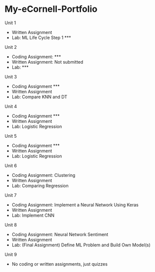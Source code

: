 # My-eCornell-Portfolio

Unit 1
- Written Assignment
- Lab: ML Life Cycle Step 1 ***

Unit 2
- Coding Assignment: ***
- Written Assignment: Not submitted
- Lab: ***

Unit 3
- Coding Assignment ***
- Written Assignment
- Lab: Compare KNN and DT

Unit 4
- Coding Assignment ***
- Written Assignment
- Lab: Logistic Regression 

Unit 5
- Coding Assignment ***
- Written Assignment
- Lab: Logistic Regression

Unit 6
- Coding Assignment: Clustering
- Written Assignment
- Lab: Comparing Regression

Unit 7
- Coding Assignment: Implement a Neural Network Using Keras
- Written Assignment
- Lab: Implement CNN

Unit 8
- Coding Assignment: Neural Network Sentiment
- Written Assignment
- Lab: (Final Assignment) Define ML Problem and Build Own Model(s)

Unit 9
- No coding or written assignments, just quizzes
